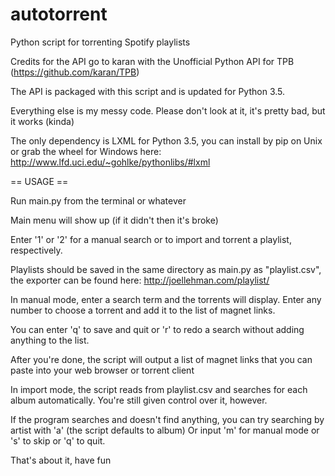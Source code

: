# autotorrent
Python script for torrenting Spotify playlists

Credits for the API go to karan with the Unofficial Python API for TPB (https://github.com/karan/TPB)

The API is packaged with this script and is updated for Python 3.5.

Everything else is my messy code. Please don't look at it, it's pretty bad, but it works (kinda)

The only dependency is LXML for Python 3.5, you can install by pip on Unix or grab the wheel for Windows here: http://www.lfd.uci.edu/~gohlke/pythonlibs/#lxml

== USAGE ==

Run main.py from the terminal or whatever

Main menu will show up (if it didn't then it's broke)

Enter '1' or '2' for a manual search or to import and torrent a playlist, respectively. 

Playlists should be saved in the same directory as main.py as "playlist.csv", the exporter can be found here: http://joellehman.com/playlist/

In manual mode, enter a search term and the torrents will display. Enter any number to choose a torrent and add it to the list of magnet links.

You can enter 'q' to save and quit or 'r' to redo a search without adding anything to the list.

After you're done, the script will output a list of magnet links that you can paste into your web browser or torrent client


In import mode, the script reads from playlist.csv and searches for each album automatically. You're still given control over it, however.

If the program searches and doesn't find anything, you can try searching by artist with 'a' (the script defaults to album)
Or input 'm' for manual mode or 's' to skip or 'q' to quit.


That's about it, have fun

